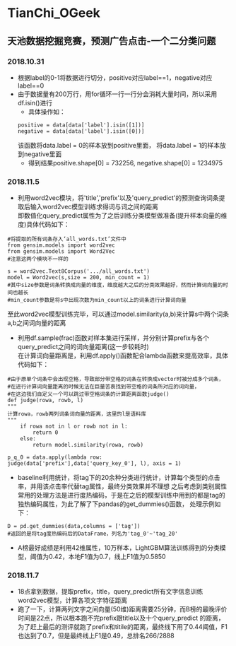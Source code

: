 # TianChi_OGeek
## 天池数据挖掘竞赛，预测广告点击-一个二分类问题
### 2018.10.31
* 根据label的0-1将数据进行切分，positive对应label==1，negative对应label==0
* 由于数据量有200万行，用for循环一行一行分会消耗大量时间，所以采用df.isin()进行
  * 具体操作如：
  <pre><code>positive = data[data['label'].isin([1])]
  negative = data[data['label'].isin([0])]</code></pre>
  该函数将data.label = 0的样本放到positive里面， 将data.label = 1的样本放到negative里面
  * 得到结果positive.shape[0] = 732256, negative.shape[0] = 1234975
### 2018.11.5
* 利用word2vec模块，将'title','prefix'以及'query_predict'的预测查询词条提取后输入word2vec模型训练求得词与词之间的距离  
即数值化query_predict属性为了之后训练分类模型做准备(提升样本向量的维度)具体代码如下：
<pre><code>#将提取的所有词条存入‘all_words.txt’文件中
from gensim.models import word2vec
from gensim.models import Word2Vec
#注意这两个模块不一样的

s = word2vec.Text8Corpus('.../all_words.txt')
model = Word2vec(s,size = 200, min_count = 1)
#其中size参数是词条转换成向量的维度，维度越大之后的分类效果越好，然而计算词向量的时间也越长
#min_count参数是将s中出现次数为min_count以上的词条进行计算词向量</code></pre>
至此word2vec模型训练完毕，可以通过model.similarity(a,b)来计算s中两个词条a,b之间词向量的距离
* 利用df.sample(frac)函数对样本集进行采样，并分别计算prefix与各个query_predict之间的词向量距离(这一步较耗时)  
在计算词向量距离是，利用df.apply()函数配合lambda函数来提高效率，具体代码如下：
<pre><code>#由于原单个词条中会出现空格，导致部分带空格的词条在转换成vector时被分成多个词条，
#在进行计算词向量距离的时候无法在巨量苦衷找到带空格的词条所对应的词向量，
#在这边我们自定义一个可以跳过带空格词条的计算距离函数judge()
def judge(rowa, rowb, l)
"""
计算rowa，rowb两列词条词向量的距离，这里的l是语料库
"""
    if rowa not in l or rowb not in l:
        return 0
    else:
        return model.similarity(rowa, rowb)

p_q_0 = data.apply(lambda row: judge(data['prefix'],data['query_key_0'], l), axis = 1)</code></pre>
* baseline利用统计，将tag下的20余种分类进行统计，计算每个类型的点击率，并用该点击率代替tag属性，最终分类效果并不理想
之后考虑到类别属性常用的处理方法是进行度热编码，于是在之后的模型训练中用到的都是tag的独热编码属性，为此了解了下pandas的get_dummies()函数，
处理示例如下：
<pre><code>D = pd.get_dummies(data,columns = ['tag'])
#返回的是将tag度热编码后的DataFrame，列名为'tag_0'~'tag_20'</code></pre>
* A榜最好成绩是利用42维属性，10万样本，LightGBM算法训练得到的分类模型，阈值为0.42，本地F1值为0.7，线上F1值为0.5850
### 2018.11.7
* 18点拿到数据，提取prefix，title，query_predict所有文字信息训练word2vec模型，计算各项文字特征距离
* 跑了一下，计算两列文字之间向量(50维)距离需要25分钟，而B榜的最晚评价时间是22点，所以根本跑不完prefix跟title以及十个query_predict
的距离，为了赶上最后的测评就跑了prefix和titile的距离，最终线下用了0.44阈值，F1也达到了0.7，但是最终线上F1是0.49，总排名266/2888
